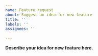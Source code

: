 ```yaml
---
name: Feature request
about: Suggest an idea for new feature
title: ''
labels: ''
assignees: ''

---
```


**Describe your idea for new feature here.**
